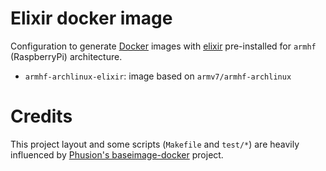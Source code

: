 # Elixir docker image

Configuration to generate [Docker](https://www.docker.com) images with [elixir](http://elixir-lang.org) pre-installed for `armhf` (RaspberryPi) architecture.

- `armhf-archlinux-elixir`: image based on `armv7/armhf-archlinux`

# Credits

This project layout and some scripts (`Makefile` and `test/*`) are heavily influenced by [Phusion's baseimage-docker](https://github.com/phusion/baseimage-docker) project.
